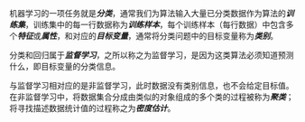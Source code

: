 

机器学习的一项任务就是***分类***，通常我们为算法输入大量已分类数据作为算法的***训练集***，训练集中的每一行数据称为***训练样本***，每个训练样本（每行数据）中包含多个***特征***或***属性***，和对应的***目标变量***，通常将分类问题中的目标变量称为***类别***。



分类和回归属于***监督学习***，之所以称之为监督学习，是因为这类算法必须知道预测什么，即目标变量的分类信息。

与监督学习相对应的是非监督学习，此时数据没有类别信息，也不会给定目标值。在非监督学习中，将数据集合分成由类似的对象组成的多个类的过程被称为***聚类***；将寻找描述数据统计值的过程称之为***密度估计***。

